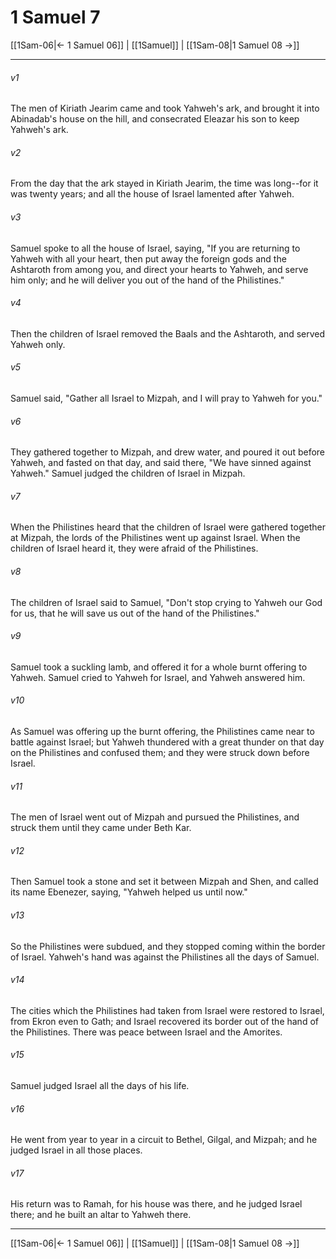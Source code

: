 # 1 Samuel 7

[[1Sam-06|← 1 Samuel 06]] | [[1Samuel]] | [[1Sam-08|1 Samuel 08 →]]
***



###### v1 
The men of Kiriath Jearim came and took Yahweh's ark, and brought it into Abinadab's house on the hill, and consecrated Eleazar his son to keep Yahweh's ark. 

###### v2 
From the day that the ark stayed in Kiriath Jearim, the time was long--for it was twenty years; and all the house of Israel lamented after Yahweh. 

###### v3 
Samuel spoke to all the house of Israel, saying, "If you are returning to Yahweh with all your heart, then put away the foreign gods and the Ashtaroth from among you, and direct your hearts to Yahweh, and serve him only; and he will deliver you out of the hand of the Philistines." 

###### v4 
Then the children of Israel removed the Baals and the Ashtaroth, and served Yahweh only. 

###### v5 
Samuel said, "Gather all Israel to Mizpah, and I will pray to Yahweh for you." 

###### v6 
They gathered together to Mizpah, and drew water, and poured it out before Yahweh, and fasted on that day, and said there, "We have sinned against Yahweh." Samuel judged the children of Israel in Mizpah. 

###### v7 
When the Philistines heard that the children of Israel were gathered together at Mizpah, the lords of the Philistines went up against Israel. When the children of Israel heard it, they were afraid of the Philistines. 

###### v8 
The children of Israel said to Samuel, "Don't stop crying to Yahweh our God for us, that he will save us out of the hand of the Philistines." 

###### v9 
Samuel took a suckling lamb, and offered it for a whole burnt offering to Yahweh. Samuel cried to Yahweh for Israel, and Yahweh answered him. 

###### v10 
As Samuel was offering up the burnt offering, the Philistines came near to battle against Israel; but Yahweh thundered with a great thunder on that day on the Philistines and confused them; and they were struck down before Israel. 

###### v11 
The men of Israel went out of Mizpah and pursued the Philistines, and struck them until they came under Beth Kar. 

###### v12 
Then Samuel took a stone and set it between Mizpah and Shen, and called its name Ebenezer, saying, "Yahweh helped us until now." 

###### v13 
So the Philistines were subdued, and they stopped coming within the border of Israel. Yahweh's hand was against the Philistines all the days of Samuel. 

###### v14 
The cities which the Philistines had taken from Israel were restored to Israel, from Ekron even to Gath; and Israel recovered its border out of the hand of the Philistines. There was peace between Israel and the Amorites. 

###### v15 
Samuel judged Israel all the days of his life. 

###### v16 
He went from year to year in a circuit to Bethel, Gilgal, and Mizpah; and he judged Israel in all those places. 

###### v17 
His return was to Ramah, for his house was there, and he judged Israel there; and he built an altar to Yahweh there.

***
[[1Sam-06|← 1 Samuel 06]] | [[1Samuel]] | [[1Sam-08|1 Samuel 08 →]]
